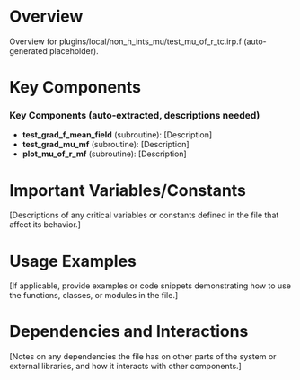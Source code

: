 # Overview

Overview for plugins/local/non_h_ints_mu/test_mu_of_r_tc.irp.f (auto-generated placeholder).

# Key Components

### Key Components (auto-extracted, descriptions needed)
- **test_grad_f_mean_field** (subroutine): [Description]
- **test_grad_mu_mf** (subroutine): [Description]
- **plot_mu_of_r_mf** (subroutine): [Description]

# Important Variables/Constants

[Descriptions of any critical variables or constants defined in the file that affect its behavior.]

# Usage Examples

[If applicable, provide examples or code snippets demonstrating how to use the functions, classes, or modules in the file.]

# Dependencies and Interactions

[Notes on any dependencies the file has on other parts of the system or external libraries, and how it interacts with other components.]
